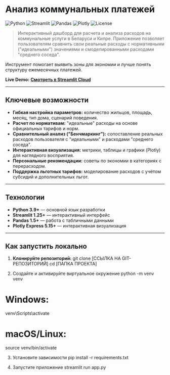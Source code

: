 # Анализ коммунальных платежей

![Python](https://img.shields.io/badge/Python-3.9%2B-blue.svg)
![Streamlit](https://img.shields.io/badge/Streamlit-1.25%2B-red.svg)
![Pandas](https://img.shields.io/badge/Pandas-1.5%2B-blue)
![Plotly](https://img.shields.io/badge/Plotly-5.15%2B-orange)
![License](https://img.shields.io/badge/License-MIT-green.svg)

> Интерактивный дашборд для расчета и анализа расходов на коммунальные услуги в Беларуси и Кипре. Приложение позволяет пользователям сравнить свои реальные расходы с нормативными ("идеальными") значениями и смоделированными расходами "среднего соседа".

Инструмент помогает выявить зоны для экономии и лучше понять структуру ежемесячных платежей.

**Live Demo:** [**Смотреть в Streamlit Cloud**](https://shtfmodel-3xbuf2mpqkqfmik9fqtuwc.streamlit.app/)

---


## Ключевые возможности

* **Гибкая настройка параметров:** количество жильцов, площадь, месяц, тип дома, сценарий поведения.
* **Расчет по нормативам:** "идеальные" расходы на основе официальных тарифов и норм.
* **Сравнительный анализ ("Бенчмаркинг"):** сопоставление реальных расходов пользователя с "идеальными" и расходами "среднего соседа".
* **Интерактивная визуализация:** метрики, таблицы и графики (Plotly) для наглядного восприятия.
* **Персональные рекомендации:** советы по экономии в категориях с перерасходом.
* **Поддержка льготных тарифов:** моделирование расходов с учётом субсидий и дополнительных льгот.


---

## Технологии

* **Python 3.9+** — основной язык разработки  
* **Streamlit 1.25+** — интерактивный интерфейс  
* **Pandas 1.5+** — работа с табличными данными  
* **Plotly Express 5.15+** — интерактивная визуализация

---

## Как запустить локально

1. **Клонируйте репозиторий:**
git clone [ССЫЛКА НА GIT-РЕПОЗИТОРИЙ]
cd [ПАПКА ПРОЕКТА]

2. Создайте и активируйте виртуальное окружение
python -m venv venv
# Windows:
venv\Scripts\activate
# macOS/Linux:
source venv/bin/activate

3. Установите зависимости
pip install -r requirements.txt

4. Запустите приложение
streamlit run app.py
